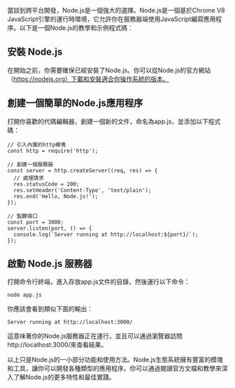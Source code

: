 當談到跨平台開發，Node.js是一個強大的選擇。Node.js是一個基於Chrome V8 JavaScript引擎的運行時環境，它允許你在服務器端使用JavaScript編寫應用程序。以下是一個Node.js的教學和示例程式碼：

## 安裝 Node.js
在開始之前，你需要確保已經安裝了Node.js。你可以從Node.js的官方網站（https://nodejs.org）下載和安裝適合你操作系統的版本。

## 創建一個簡單的Node.js應用程序
打開你喜歡的代碼編輯器，創建一個新的文件，命名為app.js，並添加以下程式碼：
```
// 引入內置的http模塊
const http = require('http');

// 創建一個服務器
const server = http.createServer((req, res) => {
  // 處理請求
  res.statusCode = 200;
  res.setHeader('Content-Type', 'text/plain');
  res.end('Hello, Node.js!');
});

// 監聽端口
const port = 3000;
server.listen(port, () => {
  console.log(`Server running at http://localhost:${port}/`);
});
```
## 啟動 Node.js 服務器
打開命令行終端，進入存放app.js文件的目錄，然後運行以下命令：
```
node app.js
```
你應該會看到類似下面的輸出：
```
Server running at http://localhost:3000/
```
這意味著你的Node.js服務器正在運行，並且可以通過瀏覽器訪問http://localhost:3000/來查看結果。

以上只是Node.js的一小部分功能和使用方法。Node.js生態系統擁有豐富的模塊和工具，讓你可以開發各種類型的應用程序。你可以通過閱讀官方文檔和教學來深入了解Node.js的更多特性和最佳實踐。
